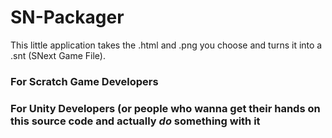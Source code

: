 # SN-Packager
This little application takes the .html and .png you choose and turns it into a .snt (SNext Game File).
### For Scratch Game Developers
### For Unity Developers (or people who wanna get their hands on this source code and actually _do_ something with it
